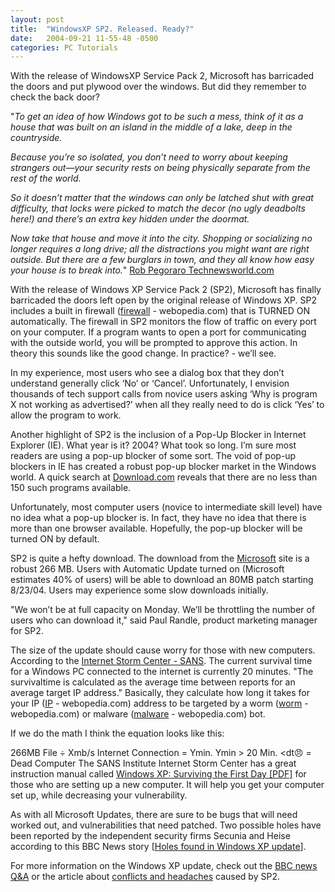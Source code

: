 ```yaml
---
layout: post
title:  "WindowsXP SP2. Released. Ready?"
date:   2004-09-21 11-55-48 -0500
categories: PC Tutorials
---
```


With the release of WindowsXP Service Pack 2, Microsoft has barricaded the doors and put plywood over the windows. But did they remember to check the back door?

"*To get an idea of how Windows got to be such a mess, think of it as a house that was built on an island in the middle of a lake, deep in the countryside.*

*Because you’re so isolated, you don’t need to worry about keeping strangers out—your security rests on being physically separate from the rest of the world.*

*So it doesn’t matter that the windows can only be latched shut with great difficulty, that locks were picked to match the decor (no ugly deadbolts here!) and there’s an extra key hidden under the doormat.*

*Now take that house and move it into the city. Shopping or socializing no longer requires a long drive; all the distractions you might want are right outside. But there are a few burglars in town, and they all know how easy your house is to break into.*" [Rob Pegoraro Technewsworld.com][1]

With the release of Windows XP Service Pack 2 (SP2), Microsoft has finally barricaded the doors left open by the original release of Windows XP. SP2 includes a built in firewall ([firewall][2] - webopedia.com) that is TURNED ON automatically. The firewall in SP2 monitors the flow of traffic on every port on your computer. If a program wants to open a port for communicating with the outside world, you will be prompted to approve this action. In theory this sounds like the good change. In practice? - we’ll see.

In my experience, most users who see a dialog box that they don’t understand generally click ‘No’ or ‘Cancel’. Unfortunately, I envision thousands of tech support calls from novice users asking ‘Why is program X not working as advertised?’ when all they really need to do is click ‘Yes’ to allow the program to work.

Another highlight of SP2 is the inclusion of a Pop-Up Blocker in Internet Explorer (IE). What year is it? 2004? What took so long. I’m sure most readers are using a pop-up blocker of some sort. The void of pop-up blockers in IE has created a robust pop-up blocker market in the Windows world. A quick search at [Download.com][3] reveals that there are no less than 150 such programs available.

Unfortunately, most computer users (novice to intermediate skill level) have no idea what a pop-up blocker is. In fact, they have no idea that there is more than one browser available. Hopefully, the pop-up blocker will be turned ON by default.

SP2 is quite a hefty download. The download from the [Microsoft][4] site is a robust 266 MB. Users with Automatic Update turned on (Microsoft estimates 40% of users) will be able to download an 80MB patch starting 8/23/04. Users may experience some slow downloads initially.

"We won’t be at full capacity on Monday. We’ll be throttling the number of users who can download it," said Paul Randle, product marketing manager for SP2.

The size of the update should cause worry for those with new computers. According to the [Internet Storm Center - SANS][5]. The current survival time for a Windows PC connected to the internet is currently 20 minutes. "The survivaltime is calculated as the average time between reports for an average target IP address." Basically, they calculate how long it takes for your IP ([IP][6] - webopedia.com) address to be targeted by a worm ([worm][7] - webopedia.com) or malware ([malware][8] - webopedia.com) bot.

If we do the math I think the equation looks like this:

266MB File ÷ Xmb/s Internet Connection = Ymin. 
Ymin > 20 Min. <dt:angry: = Dead Computer </div> </dl> </div> The SANS Institute Internet Storm Center has a great instruction manual called [Windows XP: Surviving the First Day [PDF]][9] for those who are setting up a new computer. It will help you get your computer set up, while decreasing your vulnerability.

As with all Microsoft Updates, there are sure to be bugs that will need worked out, and vulnerabilities that need patched. Two possible holes have been reported by the independent security firms Secunia and Heise according to this BBC News story [[Holes found in Windows XP update][10]].

For more information on the Windows XP update, check out the [BBC news Q&A][11] or the article about [conflicts and headaches][12] caused by SP2.

 [1]: http://www.technewsworld.com/story/35836.html
 [2]: http://www.webopedia.com/TERM/f/firewall.html
 [3]: http://www.download.com/3120-20-0.html?qt=pop-up+blocker&tg=dl-20&search.x=18&search.y=8
 [4]: http://www.microsoft.com/downloads/details.aspx?FamilyId=049C9DBE-3B8E-4F30-8245-9E368D3CDB5A&displaylang=en
 [5]: http://isc.sans.org/survivalhistory.php
 [6]: http://www.webopedia.com/TERM/I/IP.html
 [7]: http://www.webopedia.com/TERM/w/worm.html
 [8]: http://www.webopedia.com/TERM/M/malware.html
 [9]: http://www.sans.org/rr/papers/index.php?id=1298
 [10]: http://news.bbc.co.uk/2/hi/technology/3583860.stm
 [11]: http://news.bbc.co.uk/2/hi/technology/3576378.stm
 [12]: http://news.bbc.co.uk/2/hi/technology/3570636.stm

